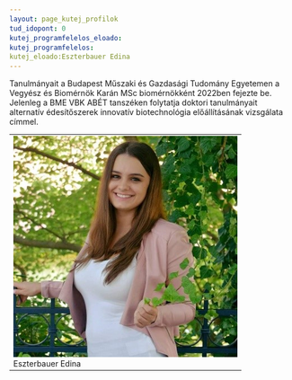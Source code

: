 ```yaml
---
layout: page_kutej_profilok
tud_idopont: 0
kutej_programfelelos_eloado: 
kutej_programfelelos: 
kutej_eloado:Eszterbauer Edina
---
```

Tanulmányait a Budapest Műszaki és Gazdasági Tudomány Egyetemen a Vegyész és Biomérnök Karán MSc biomérnökként 2022ben fejezte be. 
Jelenleg a BME VBK ABÉT tanszéken folytatja doktori tanulmányait alternatív édesítőszerek innovatív biotechnológia előállításának vizsgálata címmel.

 <table class="picture">
<tr>
<td>

<div class="gallery">
    <img src="images/Eszterbauer_Edina.jpg" max-width="250" max-height="200">
  <div class="desc">Eszterbauer Edina</div>
</div>

</td>
</tr>
</table>
